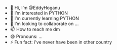- 👋 Hi, I’m @EddyHoganu
- 👀 I’m interested in PYTHON  
- 🌱 I’m currently learning PYTHON
- 💞️ I’m looking to collaborate on ...
- 📫 How to reach me dm
- 😄 Pronouns: ...
- ⚡ Fun fact: i've never have been in other country

<!---
EddyHoganu/EddyHoganu is a ✨ special ✨ repository because its `README.md` (this file) appears on your GitHub profile.
You can click the Preview link to take a look at your changes.
--->
